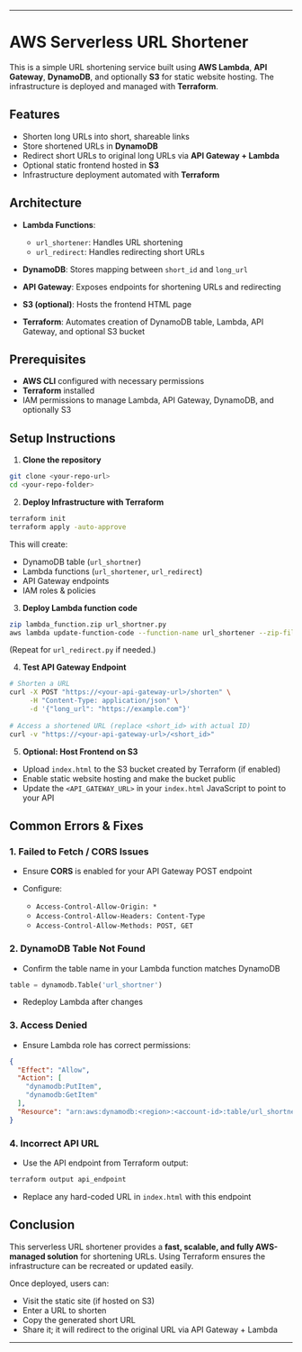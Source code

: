 
---

# AWS Serverless URL Shortener

This is a simple URL shortening service built using **AWS Lambda**, **API Gateway**, **DynamoDB**, and optionally **S3** for static website hosting. The infrastructure is deployed and managed with **Terraform**.

## Features

* Shorten long URLs into short, shareable links
* Store shortened URLs in **DynamoDB**
* Redirect short URLs to original long URLs via **API Gateway + Lambda**
* Optional static frontend hosted in **S3**
* Infrastructure deployment automated with **Terraform**

## Architecture

* **Lambda Functions**:

  * `url_shortener`: Handles URL shortening
  * `url_redirect`: Handles redirecting short URLs
* **DynamoDB**: Stores mapping between `short_id` and `long_url`
* **API Gateway**: Exposes endpoints for shortening URLs and redirecting
* **S3 (optional)**: Hosts the frontend HTML page
* **Terraform**: Automates creation of DynamoDB table, Lambda, API Gateway, and optional S3 bucket

## Prerequisites

* **AWS CLI** configured with necessary permissions
* **Terraform** installed
* IAM permissions to manage Lambda, API Gateway, DynamoDB, and optionally S3

## Setup Instructions

1. **Clone the repository**

```sh
git clone <your-repo-url>
cd <your-repo-folder>
```

2. **Deploy Infrastructure with Terraform**

```sh
terraform init
terraform apply -auto-approve
```

This will create:

* DynamoDB table (`url_shortner`)
* Lambda functions (`url_shortener`, `url_redirect`)
* API Gateway endpoints
* IAM roles & policies

3. **Deploy Lambda function code**

```sh
zip lambda_function.zip url_shortner.py
aws lambda update-function-code --function-name url_shortener --zip-file fileb://lambda_function.zip
```

(Repeat for `url_redirect.py` if needed.)

4. **Test API Gateway Endpoint**

```sh
# Shorten a URL
curl -X POST "https://<your-api-gateway-url>/shorten" \
     -H "Content-Type: application/json" \
     -d '{"long_url": "https://example.com"}'
     
# Access a shortened URL (replace <short_id> with actual ID)
curl -v "https://<your-api-gateway-url>/<short_id>"
```

5. **Optional: Host Frontend on S3**

* Upload `index.html` to the S3 bucket created by Terraform (if enabled)
* Enable static website hosting and make the bucket public
* Update the `<API_GATEWAY_URL>` in your `index.html` JavaScript to point to your API

## Common Errors & Fixes

### 1. **Failed to Fetch / CORS Issues**

* Ensure **CORS** is enabled for your API Gateway POST endpoint
* Configure:

  * `Access-Control-Allow-Origin: *`
  * `Access-Control-Allow-Headers: Content-Type`
  * `Access-Control-Allow-Methods: POST, GET`

### 2. **DynamoDB Table Not Found**

* Confirm the table name in your Lambda function matches DynamoDB

```python
table = dynamodb.Table('url_shortner')
```

* Redeploy Lambda after changes

### 3. **Access Denied**

* Ensure Lambda role has correct permissions:

```json
{
  "Effect": "Allow",
  "Action": [
    "dynamodb:PutItem",
    "dynamodb:GetItem"
  ],
  "Resource": "arn:aws:dynamodb:<region>:<account-id>:table/url_shortner"
}
```

### 4. **Incorrect API URL**

* Use the API endpoint from Terraform output:

```sh
terraform output api_endpoint
```

* Replace any hard-coded URL in `index.html` with this endpoint

## Conclusion

This serverless URL shortener provides a **fast, scalable, and fully AWS-managed solution** for shortening URLs. Using Terraform ensures the infrastructure can be recreated or updated easily.

Once deployed, users can:

* Visit the static site (if hosted on S3)
* Enter a URL to shorten
* Copy the generated short URL
* Share it; it will redirect to the original URL via API Gateway + Lambda

---


